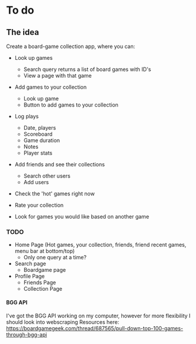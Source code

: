 # To do

## The idea
Create a board-game collection app, where you can:
- Look up games
    - Search query returns a list of board games with ID's
    - View a page with that game

- Add games to your collection
    - Look up game
    - Button to add games to your collection

- Log plays
    - Date, players
    - Scoreboard
    - Game duration
    - Notes
    - Player stats

- Add friends and see their collections
    - Search other users
    - Add users


- Check the 'hot' games right now
- Rate your collection
- Look for games you would like based on another game

### TODO
- Home Page (Hot games, your collection, friends, friend recent games, menu bar at bottom/top)
    - Only one query at a time?
- Search page
    - Boardgame page
- Profile Page
    - Friends Page
    - Collection Page

#### BGG API
I've got the BGG API working on my computer, however for more flexibility I should look into webscraping
Resources here: https://boardgamegeek.com/thread/687565/pull-down-top-100-games-through-bgg-api